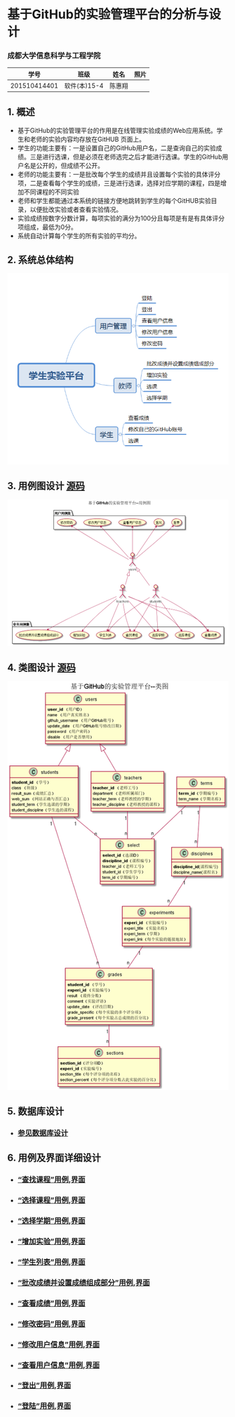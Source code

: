 # 基于GitHub的实验管理平台的分析与设计

### 成都大学信息科学与工程学院
|学号|班级|姓名|照片|
|:-------:|:-------------: | :----------:|:---:|
|201510414401|软件(本)15-4|陈惠翔||


## 1. 概述
- 基于GitHub的实验管理平台的作用是在线管理实验成绩的Web应用系统。学生和老师的实验内容均存放在GitHUB
页面上。
- 学生的功能主要有：一是设置自己的GitHub用户名，二是查询自己的实验成绩。三是进行选课，但是必须在老师选完之后才能进行选课。学生的GitHub用户名是公开的，但成绩不公开。
- 老师的功能主要有：一是批改每个学生的成绩并且设置每个实验的具体评分项，二是查看每个学生的成绩，三是进行选课，选择对应学期的课程，四是增加不同课程的不同实验
- 老师和学生都能通过本系统的链接方便地跳转到学生的每个GitHUB实验目录，以便批改实验或者查看实验情况。
- 实验成绩按数字分数计算，每项实验的满分为100分且每项是有是有具体评分项组成，最低为0分。
- 系统自动计算每个学生的所有实验的平均分。
    
## 2. 系统总体结构
![](1.png)
    
## 3. 用例图设计 [源码](src/finalTest_1.puml)
![](finalTest_1.png)

## 4. 类图设计 [源码](src/class.puml)
![](./class.png)

## 5. 数据库设计
- ### [参见数据库设计](./数据库设计.md)

## 6. 用例及界面详细设计
- ### [“查找课程”用例](./用例/查找课程.md),[界面](https://JasonChenhx.github.io/is_analysis/test6/ui/查看个人信息.html)
- ### [“选择课程”用例](./用例/选择课程.md),[界面](https://JasonChenhx.github.io/is_analysis/test6/ui/进行选课.html)
- ### [“选择学期”用例](./用例/选择学期.md),[界面](https://JasonChenhx.github.io/is_analysis/test6/ui/选择学期.html)
- ### [“增加实验”用例](./用例/增加实验.md),[界面](https://JasonChenhx.github.io/is_analysis/test6/ui/增加实验.html)
- ### [“学生列表”用例](./用例/学生列表.md),[界面](https://JasonChenhx.github.io/is_analysis/test6/ui/选择课程.html)
- ### [“批改成绩并设置成绩组成部分”用例](./用例/批改成绩并设置成绩组成部分.md),[界面](https://JasonChenhx.github.io/is_analysis/test6/ui/评定成绩.html)
- ### [“查看成绩”用例](./用例/查看成绩.md),[界面](https://JasonChenhx.github.io/is_analysis/test6/ui/学生查看具体评分项.html)
- ### [“修改密码”用例](./用例/修改密码.md),[界面](https://JasonChenhx.github.io/is_analysis/test6/ui/修改密码.html)
- ### [“修改用户信息”用例](./用例/修改用户信息.md),[界面](https://JasonChenhx.github.io/is_analysis/test6/ui/修改个人信息.html)
- ### [“查看用户信息”用例](./用例/查看用户信息.md),[界面](https://JasonChenhx.github.io/is_analysis/test6/ui/查看个人信息.html)
- ### [“登出”用例](./用例/登出.md),[界面](https://JasonChenhx.github.io/is_analysis/test6/ui/首页.html)
- ### [“登陆”用例](./用例/登陆.md),[界面](https://JasonChenhx.github.io/is_analysis/test6/ui/index.html)
